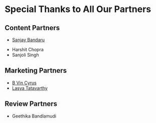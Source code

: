 # Special Thanks to All Our Partners

## Content Partners

- [Sanjay Bandaru](https://www.linkedin.com/in/sanjay-bandaru/) 
<!-- - [Jatin Sawlani](https://www.linkedin.com/in/jatin-sawlani-0441a2279/)  -->
- Harshit Chopra
- Sanjoli Singh

## Marketing Partners
- [B Vin Cyrus](https://www.linkedin.com/in/b-vin-cyrus-a40308238/)
- [Lasya Tatavarthy](https://www.linkedin.com/in/lasya-tatavarthy-b05373289/)

##  Review Partners

- Geethika Bandlamudi